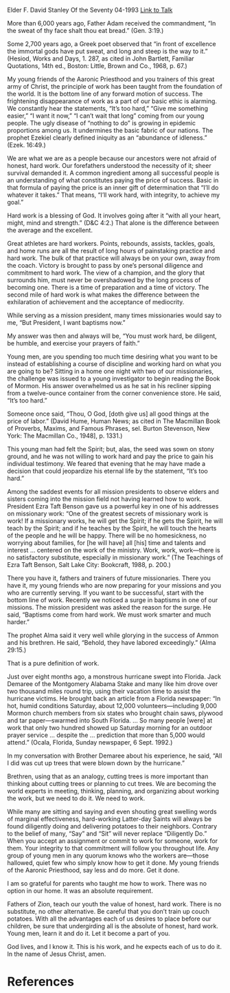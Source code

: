 Elder F. David Stanley
Of the Seventy
04-1993
[Link to Talk](https://www.churchofjesuschrist.org/study/general-conference/1993/04/the-principle-of-work?lang=eng)

More than 6,000 years ago, Father Adam received the commandment, “In the sweat of thy face shalt thou eat bread.” (Gen. 3:19.)

Some 2,700 years ago, a Greek poet observed that “in front of excellence the immortal gods have put sweat, and long and steep is the way to it.” (Hesiod, Works and Days, 1. 287, as cited in John Bartlett, Familiar Quotations, 14th ed., Boston: Little, Brown and Co., 1968, p. 67.)

My young friends of the Aaronic Priesthood and you trainers of this great army of Christ, the principle of work has been taught from the foundation of the world. It is the bottom line of any forward motion of success. The frightening disappearance of work as a part of our basic ethic is alarming. We constantly hear the statements, “It’s too hard,” “Give me something easier,” “I want it now,” “I can’t wait that long” coming from our young people. The ugly disease of “nothing to do” is growing in epidemic proportions among us. It undermines the basic fabric of our nations. The prophet Ezekiel clearly defined iniquity as an “abundance of idleness.” (Ezek. 16:49.)

We are what we are as a people because our ancestors were not afraid of honest, hard work. Our forefathers understood the necessity of it; sheer survival demanded it. A common ingredient among all successful people is an understanding of what constitutes paying the price of success. Basic in that formula of paying the price is an inner gift of determination that “I’ll do whatever it takes.” That means, “I’ll work hard, with integrity, to achieve my goal.”

Hard work is a blessing of God. It involves going after it “with all your heart, might, mind and strength.” (D&C 4:2.) That alone is the difference between the average and the excellent.

Great athletes are hard workers. Points, rebounds, assists, tackles, goals, and home runs are all the result of long hours of painstaking practice and hard work. The bulk of that practice will always be on your own, away from the coach. Victory is brought to pass by one’s personal diligence and commitment to hard work. The view of a champion, and the glory that surrounds him, must never be overshadowed by the long process of becoming one. There is a time of preparation and a time of victory. The second mile of hard work is what makes the difference between the exhilaration of achievement and the acceptance of mediocrity.

While serving as a mission president, many times missionaries would say to me, “But President, I want baptisms now.”

My answer was then and always will be, “You must work hard, be diligent, be humble, and exercise your prayers of faith.”

Young men, are you spending too much time desiring what you want to be instead of establishing a course of discipline and working hard on what you are going to be? Sitting in a home one night with two of our missionaries, the challenge was issued to a young investigator to begin reading the Book of Mormon. His answer overwhelmed us as he sat in his recliner sipping from a twelve-ounce container from the corner convenience store. He said, “It’s too hard.”

Someone once said, “Thou, O God, [doth give us] all good things at the price of labor.” (David Hume, Human News; as cited in The Macmillan Book of Proverbs, Maxims, and Famous Phrases, sel. Burton Stevenson, New York: The Macmillan Co., 1948], p. 1331.)

This young man had felt the Spirit; but, alas, the seed was sown on stony ground, and he was not willing to work hard and pay the price to gain his individual testimony. We feared that evening that he may have made a decision that could jeopardize his eternal life by the statement, “It’s too hard.”

Among the saddest events for all mission presidents to observe elders and sisters coming into the mission field not having learned how to work. President Ezra Taft Benson gave us a powerful key in one of his addresses on missionary work: “One of the greatest secrets of missionary work is work! If a missionary works, he will get the Spirit; if he gets the Spirit, he will teach by the Spirit; and if he teaches by the Spirit, he will touch the hearts of the people and he will be happy. There will be no homesickness, no worrying about families, for [he will have] all [his] time and talents and interest … centered on the work of the ministry. Work, work, work—there is no satisfactory substitute, especially in missionary work.” (The Teachings of Ezra Taft Benson, Salt Lake City: Bookcraft, 1988, p. 200.)

There you have it, fathers and trainers of future missionaries. There you have it, my young friends who are now preparing for your missions and you who are currently serving. If you want to be successful, start with the bottom line of work. Recently we noticed a surge in baptisms in one of our missions. The mission president was asked the reason for the surge. He said, “Baptisms come from hard work. We must work smarter and much harder.”

The prophet Alma said it very well while glorying in the success of Ammon and his brethren. He said, “Behold, they have labored exceedingly.” (Alma 29:15.)

That is a pure definition of work.

Just over eight months ago, a monstrous hurricane swept into Florida. Jack Demaree of the Montgomery Alabama Stake and many like him drove over two thousand miles round trip, using their vacation time to assist the hurricane victims. He brought back an article from a Florida newspaper: “In hot, humid conditions Saturday, about 12,000 volunteers—including 9,000 Mormon church members from six states who brought chain saws, plywood and tar paper—swarmed into South Florida. … So many people [were] at work that only two hundred showed up Saturday morning for an outdoor prayer service … despite the … prediction that more than 5,000 would attend.” (Ocala, Florida, Sunday newspaper, 6 Sept. 1992.)

In my conversation with Brother Demaree about his experience, he said, “All I did was cut up trees that were blown down by the hurricane.”

Brethren, using that as an analogy, cutting trees is more important than thinking about cutting trees or planning to cut trees. We are becoming the world experts in meeting, thinking, planning, and organizing about working the work, but we need to do it. We need to work.

While many are sitting and saying and even shouting great swelling words of marginal effectiveness, hard-working Latter-day Saints will always be found diligently doing and delivering potatoes to their neighbors. Contrary to the belief of many, “Say” and “Sit” will never replace “Diligently Do.” When you accept an assignment or commit to work for someone, work for them. Your integrity to that commitment will follow you throughout life. Any group of young men in any quorum knows who the workers are—those hallowed, quiet few who simply know how to get it done. My young friends of the Aaronic Priesthood, say less and do more. Get it done.

I am so grateful for parents who taught me how to work. There was no option in our home. It was an absolute requirement.

Fathers of Zion, teach our youth the value of honest, hard work. There is no substitute, no other alternative. Be careful that you don’t train up couch potatoes. With all the advantages each of us desires to place before our children, be sure that undergirding all is the absolute of honest, hard work. Young men, learn it and do it. Let it become a part of you.

God lives, and I know it. This is his work, and he expects each of us to do it. In the name of Jesus Christ, amen.

# References

